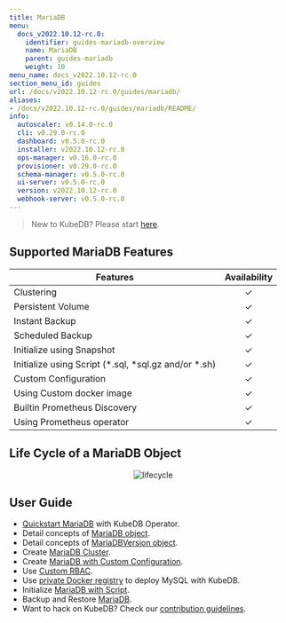 ```yaml
---
title: MariaDB
menu:
  docs_v2022.10.12-rc.0:
    identifier: guides-mariadb-overview
    name: MariaDB
    parent: guides-mariadb
    weight: 10
menu_name: docs_v2022.10.12-rc.0
section_menu_id: guides
url: /docs/v2022.10.12-rc.0/guides/mariadb/
aliases:
- /docs/v2022.10.12-rc.0/guides/mariadb/README/
info:
  autoscaler: v0.14.0-rc.0
  cli: v0.29.0-rc.0
  dashboard: v0.5.0-rc.0
  installer: v2022.10.12-rc.0
  ops-manager: v0.16.0-rc.0
  provisioner: v0.29.0-rc.0
  schema-manager: v0.5.0-rc.0
  ui-server: v0.5.0-rc.0
  version: v2022.10.12-rc.0
  webhook-server: v0.5.0-rc.0
---
```


> New to KubeDB? Please start [here](/docs/v2022.10.12-rc.0/README).

## Supported MariaDB Features

| Features                                                | Availability |
| ------------------------------------------------------- | :----------: |
| Clustering                                              |   &#10003;   |
| Persistent Volume                                       |   &#10003;   |
| Instant Backup                                          |   &#10003;   |
| Scheduled Backup                                        |   &#10003;   |
| Initialize using Snapshot                               |   &#10003;   |
| Initialize using Script (\*.sql, \*sql.gz and/or \*.sh) |   &#10003;   |
| Custom Configuration                                    |   &#10003;   |
| Using Custom docker image                               |   &#10003;   |
| Builtin Prometheus Discovery                            |   &#10003;   |
| Using Prometheus operator                               |   &#10003;   |

## Life Cycle of a MariaDB Object

<p align="center">
  <img alt="lifecycle"  src="/docs/v2022.10.12-rc.0/guides/mariadb/images/mariadb-lifecycle.png" >
</p>

## User Guide

- [Quickstart MariaDB](/docs/v2022.10.12-rc.0/guides/mariadb/quickstart/overview) with KubeDB Operator.
- Detail concepts of [MariaDB object](/docs/v2022.10.12-rc.0/guides/mariadb/concepts/mariadb).
- Detail concepts of [MariaDBVersion object](/docs/v2022.10.12-rc.0/guides/mariadb/concepts/mariadb-version).
- Create [MariaDB Cluster](/docs/v2022.10.12-rc.0/guides/mariadb/clustering/galera-cluster).
- Create [MariaDB with Custom Configuration](/docs/v2022.10.12-rc.0/guides/mariadb/configuration/using-config-file).
- Use [Custom RBAC](/docs/v2022.10.12-rc.0/guides/mariadb/custom-rbac/using-custom-rbac).
- Use [private Docker registry](/docs/v2022.10.12-rc.0/guides/mariadb/private-registry/quickstart) to deploy MySQL with KubeDB.
- Initialize [MariaDB with Script](/docs/v2022.10.12-rc.0/guides/mariadb/initialization/using-script).
- Backup and Restore [MariaDB](/docs/v2022.10.12-rc.0/guides/mariadb/backup/overview).
- Want to hack on KubeDB? Check our [contribution guidelines](/docs/v2022.10.12-rc.0/CONTRIBUTING).

